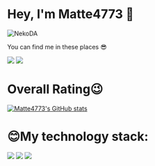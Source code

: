 # Hey, I'm Matte4773 👋

![NekoDA](https://user-images.githubusercontent.com/10679055/128811821-2c8b1822-602b-46d9-884b-20c9d65f649d.gif)

You can find me in these places 😎

[![](https://img.shields.io/badge/-blackunlocksky@gmail.com-911318?style=flat-square&logo=Mail.RU&logoColor=white)](mailto:blackunlocksky@gmail.com)
[![](https://img.shields.io/badge/Discord/Matte4773#4773-6666FF?style=flat-square&logo=Discord&logoColor=0066FF)](https://discord.com/channels/@me/814091528984461323)

# Overall Rating😉
[![Matte4773's GitHub stats](https://github-readme-stats.vercel.app/api?username=Matte4773&show_icons=true&theme=synthwave)](https://github.com/anuraghazra/github-readme-stats)

# 😊My technology stack:
[![](https://img.shields.io/badge/Windows-10-2376bc?style=flat-square&logo=windows)](https://www.microsoft.com/windows/get-windows-10)
[![](https://img.shields.io/badge/Ubuntu-18.04-FF8247?style=flat-square&logo=ubuntu)](https://releases.ubuntu.com/18.04/)
[![](https://img.shields.io/badge/IDE-Visual%20Studio%20Code-blue?style=flat-square&logo=visual-studio-code)](https://code.visualstudio.com/)
<!--
**Matte4773/Matte4773** is a ✨ _special_ ✨ repository because its `README.md` (this file) appears on your GitHub profile.

Here are some ideas to get you started:

- 🔭 I’m currently working on ...
- 🌱 I’m currently learning ...
- 👯 I’m looking to collaborate on ...
- 🤔 I’m looking for help with ...
- 💬 Ask me about ...
- 📫 How to reach me: ...
- 😄 Pronouns: ...
- ⚡ Fun fact: ...
-->

